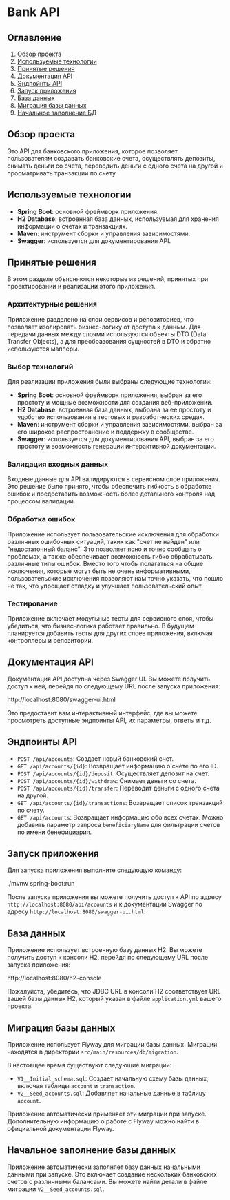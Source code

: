 # Bank API

## Оглавление
1. [Обзор проекта](#обзор-проекта)
2. [Используемые технологии](#используемые-технологии)
3. [Принятые решения](#принятые-решения)
4. [Документация API](#документация-API)
5. [Эндпойнты API](#эндпоинты-api)
6. [Запуск приложения](#запуск-приложения)
7. [База данных](#база-данных)
8. [Миграция базы данных](#миграция-базы-данных)
9. [Начальное заполнение БД](#начальное-заполнение-базы-данных)

## Обзор проекта

Это API для банковского приложения, которое позволяет пользователям создавать банковские счета, осуществлять депозиты, снимать деньги со счета, переводить деньги с одного счета на другой и просматривать транзакции по счету.

## Используемые технологии

- **Spring Boot**: основной фреймворк приложения.
- **H2 Database**: встроенная база данных, используемая для хранения информации о счетах и транзакциях.
- **Maven**: инструмент сборки и управления зависимостями.
- **Swagger**: используется для документирования API.

## Принятые решения

В этом разделе объясняются некоторые из решений, принятых при проектировании и реализации этого приложения.

### Архитектурные решения

Приложение разделено на слои сервисов и репозиториев, что позволяет изолировать бизнес-логику от доступа к данным. Для передачи данных между слоями используются объекты DTO (Data Transfer Objects), а для преобразования сущностей в DTO и обратно используются мапперы.

### Выбор технологий

Для реализации приложения были выбраны следующие технологии:

- **Spring Boot**: основной фреймворк приложения, выбран за его простоту и мощные возможности для создания веб-приложений.
- **H2 Database**: встроенная база данных, выбрана за ее простоту и удобство использования в тестовых и разработческих средах.
- **Maven**: инструмент сборки и управления зависимостями, выбран за его широкое распространение и поддержку в сообществе.
- **Swagger**: используется для документирования API, выбран за его простоту и возможность генерации интерактивной документации.

### Валидация входных данных

Входные данные для API валидируются в сервисном слое приложения. Это решение было принято, чтобы обеспечить гибкость в обработке ошибок и предоставить возможность более детального контроля над процессом валидации.

### Обработка ошибок

Приложение использует пользовательские исключения для обработки различных ошибочных ситуаций, таких как "счет не найден" или "недостаточный баланс". Это позволяет ясно и точно сообщать о проблемах, а также обеспечивает возможность гибко обрабатывать различные типы ошибок. Вместо того чтобы полагаться на общие исключения, которые могут быть не очень информативными, пользовательские исключения позволяют нам точно указать, что пошло не так, что упрощает отладку и улучшает пользовательский опыт.

### Тестирование

Приложение включает модульные тесты для сервисного слоя, чтобы убедиться, что бизнес-логика работает правильно. В будущем планируется добавить тесты для других слоев приложения, включая контроллеры и репозитории.

## Документация API

Документация API доступна через Swagger UI. Вы можете получить доступ к ней, перейдя по следующему URL после запуска приложения:


http://localhost:8080/swagger-ui.html


Это предоставит вам интерактивный интерфейс, где вы можете просмотреть доступные эндпоинты API, их параметры, ответы и т.д.

## Эндпоинты API

- `POST /api/accounts`: Создает новый банковский счет.
- `GET /api/accounts/{id}`: Возвращает информацию о счете по его ID.
- `POST /api/accounts/{id}/deposit`: Осуществляет депозит на счет.
- `POST /api/accounts/{id}/withdraw`: Снимает деньги со счета.
- `POST /api/accounts/{id}/transfer`: Переводит деньги с одного счета на другой.
- `GET /api/accounts/{id}/transactions`: Возвращает список транзакций по счету.
- `GET /api/accounts`: Возвращает информацию обо всех счетах. Можно добавить параметр запроса `beneficiaryName` для фильтрации счетов по имени бенефициария.

## Запуск приложения

Для запуска приложения выполните следующую команду:


./mvnw spring-boot:run


После запуска приложения вы можете получить доступ к API по адресу `http://localhost:8080/api/accounts` и к документации Swagger по адресу `http://localhost:8080/swagger-ui.html`.

## База данных

Приложение использует встроенную базу данных H2. Вы можете получить доступ к консоли H2, перейдя по следующему URL после запуска приложения:


http://localhost:8080/h2-console


Пожалуйста, убедитесь, что JDBC URL в консоли H2 соответствует URL вашей базы данных H2, который указан в файле `application.yml` вашего проекта.

## Миграция базы данных

Приложение использует Flyway для миграции базы данных. Миграции находятся в директории `src/main/resources/db/migration`.

В настоящее время существуют следующие миграции:

- `V1__Initial_schema.sql`: Создает начальную схему базы данных, включая таблицы `account` и `transaction`.
- `V2__Seed_accounts.sql`: Добавляет начальные данные в таблицу `account`.

Приложение автоматически применяет эти миграции при запуске. Дополнительную информацию о работе с Flyway можно найти в официальной документации Flyway.

## Начальное заполнение базы данных

Приложение автоматически заполняет базу данных начальными данными при запуске. Это включает создание нескольких банковских счетов с различными балансами. Вы можете найти детали в файле миграции `V2__Seed_accounts.sql`.